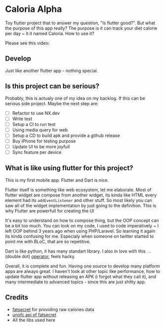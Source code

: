 # Caloria Alpha

Toy flutter project that to answer my question, "Is flutter good?". But what the purpose of this app really? The purpose is it can track your diet calorie per day ~ it it named Caloria. How to use it? 

Please see this video:

## Develop

Just like another flutter app - nothing special.

## Is this project can be serious?

Probably, this is actualy one of my idea on my backlog. If this can be serious side project. Maybe the next step are:

- [ ] Refactor to use NX.dev
- [ ] Write test
- [ ] Setup a CI to run test
- [ ] Using media query for web
- [ ] Setup a CD to build apk and provide a github release
- [ ] Buy iPhone for testing purpose
- [ ] Update UI to be more joyfull
- [ ] Sync feature per device

## What is like using flutter for this project?

This is my first mobile app. Flutter and Dart is nice. 

Flutter itself is something like web ecosystem, let me elaborate. Most of flutter widget are compose from another widget, its kinda like HTML every element had its `addEventListener` and other stuff. So most likely you can saw all of the widget implementation by just going to the definition. This is why Flutter are powerfull for creating the UI

It's easy to understand on how to compose thing, but the OOP concept can be a bit too much. You can look on my code, I used to code imperatively ~ I left OOP behind 3 years ago when using PHP/Laravel. So learning it again its kinda confusing for me. Especialy when someone on twitter started to point me with BLoC, that are so repetitive.

Dart is like python, it has many standart library. I also in love with this `..` (double dot) [operator](https://dart.dev/guides/language/language-tour#cascade-notation), feels hacky.

Overall, it is complete and fun. Having one source to develop many platform apps are always great. I haven't look at other topic like performance, how to update flutter app without releasing an APK (i forgot what they call it), and many intermediate to advanced topics - since this are just shitty app.

## Credits

- [fatsecret](https://www.fatsecret.co.id/) for providing raw calories data
- [unofc api of fatsecret](https://fatsecret-unofc-api.vercel.app/)
- All the libs used here

